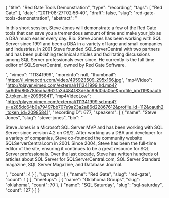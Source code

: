 {
  "title": "Red Gate Tools Demonstration",
  "type": "recording",
  "tags": [
    "Red Gate"
  ],
  "date": "2011-08-27T02:56:40",
  "draft": false,
  "slug": "red-gate-tools-demonstration",
  "abstract": "<p>In this short session, Steve Jones will demonstrate a few of the Red Gate tools that can save you a tremendous amount of time and make your job as a DBA much easier every day. Bio: Steve Jones has been working with SQL Server since 1991 and been a DBA in a variety of large and small companies and industries. In 2001 Steve founded SQLServerCentral with two partners and has been publishing technical articles and facilitating discussions among SQL Server professionals ever since. He currently is the full time editor of SQLServerCentral, owned by Red Gate Software.</p>",
  "vimeo": "111341999",
  "moreinfo": null,
  "thumbnail": "https://i.vimeocdn.com/video/495923509_295x166.jpg",
  "mp4Video": "http://player.vimeo.com/external/111341999.hd.mp4?s=9d9d8657855d5a9621a3d484183d65c99d0da0be&profile_id=119&oauth2_token_id=20985841",
  "mp4VideoLow": "http://player.vimeo.com/external/111341999.sd.mp4?s=e285dc64b0a79497bb707e9a23a2a86d22867612&profile_id=112&oauth2_token_id=20985841",
  "recordingID": 677,
  "speakers": [
    {
      "name": "Steve Jones",
      "slug": "steve-jones",
      "bio": "<p>Steve Jones is a Microsoft SQL Server MVP and has been working with SQL Server since version 4.2 on OS/2. After working as a DBA and developer for a variety of companies, Steve co-founded the community website SQLServerCentral.com in 2001. Since 2004, Steve has been the full-time editor of the site, ensuring it continues to be a great resource for SQL Server professionals. Over the last decade, Steve has written hundreds of articles about SQL Server for SQLServerCentral.com, SQL Server Standard magazine, SQL Server Magazine, and Database Journal.</p>",
      "count": 4
    }
  ],
  "ugtvtags": [
    {
      "name": "Red Gate",
      "slug": "red-gate",
      "count": 1
    }
  ],
  "meetups": [
    {
      "name": "Oklahoma Groups",
      "slug": "oklahoma",
      "count": 70
    },
    {
      "name": "SQL Saturday",
      "slug": "sql-saturday",
      "count": 127
    }
  ]
}